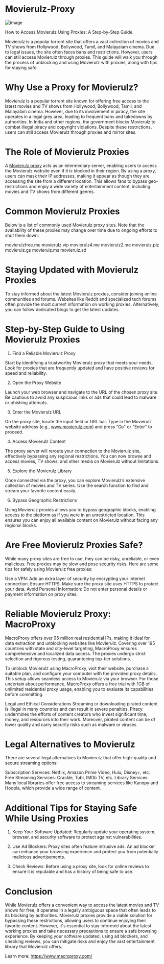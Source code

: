 # Movierulz-Proxy
![image](https://github.com/user-attachments/assets/8fe18d31-aac4-4ee9-b892-4efcc56988bb)

How to Access Movierulz Using Proxies: A Step-by-Step Guide.

Movierulz is a popular torrent site that offers a vast collection of movies and TV shows from Hollywood, Bollywood, Tamil, and Malayalam cinema. Due to legal issues, the site often faces bans and restrictions. However, users can still access Movierulz through proxies. This guide will walk you through the process of unblocking and using Movierulz with proxies, along with tips for staying safe.

# Why Use a Proxy for Movierulz?
Movierulz is a popular torrent site known for offering free access to the latest movies and TV shows from Hollywood, Bollywood, Tamil, and Malayalam cinema. However, due to its involvement in piracy, the site operates in a legal grey area, leading to frequent bans and takedowns by authorities. In India and other regions, the government blocks Movierulz to combat illegal piracy and copyright violations. Despite these restrictions, users can still access Movierulz through proxies and mirror sites.

# The Role of Movierulz Proxies
A [Movierulz proxy](https://www.macroproxy.com/blog/unblock-movierulz-proxy) acts as an intermediary server, enabling users to access the Movierulz website even if it is blocked in their region. By using a proxy, users can mask their IP addresses, making it appear as though they are accessing the site from a different location. This allows fans to bypass geo-restrictions and enjoy a wide variety of entertainment content, including movies and TV shows from different genres.

# Common Movierulz Proxies
Below is a list of commonly used Movierulz proxy sites. Note that the availability of these proxies may change over time due to ongoing efforts to shut them down:

movierulzfree.me
movierulz.vip
movierulz4.me
movierulz2.me
movierulz.plz
movierulz.gs
movierulz.ms
movierulz.sd

# Staying Updated with Movierulz Proxies
To stay informed about the latest Movierulz proxies, consider joining online communities and forums. Websites like Reddit and specialized tech forums often provide the most current information on working proxies. Alternatively, you can follow dedicated blogs to get the latest updates.

# Step-by-Step Guide to Using Movierulz Proxies
1. Find a Reliable Movierulz Proxy

Start by identifying a trustworthy Movierulz proxy that meets your needs. Look for proxies that are frequently updated and have positive reviews for speed and reliability.

2. Open the Proxy Website

Launch your web browser and navigate to the URL of the chosen proxy site. Be cautious to avoid any suspicious links or ads that could lead to malware or phishing attempts.

3. Enter the Movierulz URL

On the proxy site, locate the input field or URL bar. Type in the Movierulz website address (e.g., www.movierulz.com) and press "Go" or "Enter" to proceed.

4. Access Movierulz Content

The proxy server will reroute your connection to the Movierulz site, effectively bypassing any regional restrictions. You can now browse and access movies, TV shows, and other media on Movierulz without limitations.

5. Explore the Movierulz Library

Once connected via the proxy, you can explore Movierulz’s extensive collection of movies and TV series. Use the search function to find and stream your favorite content easily.

6. Bypass Geographic Restrictions

Using Movierulz proxies allows you to bypass geographic blocks, enabling access to the platform as if you were in an unrestricted location. This ensures you can enjoy all available content on Movierulz without facing any regional blocks.

# Are Free Movierulz Proxies Safe?
While many proxy sites are free to use, they can be risky, unreliable, or even malicious. Free proxies may be slow and pose security risks. Here are some tips for safely using Movierulz free proxies:

Use a VPN: Add an extra layer of security by encrypting your internet connection.
Ensure HTTPS: Make sure the proxy site uses HTTPS to protect your data.
Avoid Personal Information: Do not enter personal details or payment information on proxy sites.

# Reliable Movierulz Proxy: MacroProxy
MacroProxy offers over 95 million real residential IPs, making it ideal for data extraction and unblocking websites like Movierulz. Covering over 195 countries with state and city-level targeting, MacroProxy ensures comprehensive and localized data access. The proxies undergo strict selection and rigorous testing, guaranteeing top-tier solutions.

To unblock Movierulz using MacroProxy, visit their website, purchase a suitable plan, and configure your computer with the provided proxy details. This setup allows seamless access to Movierulz via your browser. For those uncertain about performance, MacroProxy offers a free trial with 1GB of unlimited residential proxy usage, enabling you to evaluate its capabilities before committing.

Legal and Ethical Considerations
Streaming or downloading pirated content is illegal in many countries and can result in severe penalties. Piracy undermines the efforts of content creators who invest significant time, money, and resources into their work. Moreover, pirated content can be of lower quality and carry security risks such as malware or viruses.

# Legal Alternatives to Movierulz
There are several legal alternatives to Movierulz that offer high-quality and secure streaming options:

Subscription Services: Netflix, Amazon Prime Video, Hulu, Disney+, etc.
Free Streaming Services: Crackle, Tubi, IMDb TV, etc.
Library Services: Many local libraries offer free access to streaming services like Kanopy and Hoopla, which provide a wide range of content.

# Additional Tips for Staying Safe While Using Proxies
1. Keep Your Software Updated: Regularly update your operating system, browser, and security software to protect against vulnerabilities.

2. Use Ad Blockers: Proxy sites often feature intrusive ads. An ad blocker can enhance your browsing experience and protect you from potentially malicious advertisements.

3. Check Reviews: Before using a proxy site, look for online reviews to ensure it is reputable and has a history of being safe to use.

# Conclusion
While Movierulz offers a convenient way to access the latest movies and TV shows for free, it operates in a legally ambiguous space that often leads to its blocking by authorities. Movierulz proxies provide a viable solution for bypassing these restrictions, allowing users to continue enjoying their favorite content. However, it's essential to stay informed about the latest working proxies and take necessary precautions to ensure a safe browsing experience. By keeping your software updated, using ad blockers, and checking reviews, you can mitigate risks and enjoy the vast entertainment library that Movierulz offers.

Learn more: https://www.macroproxy.com/
